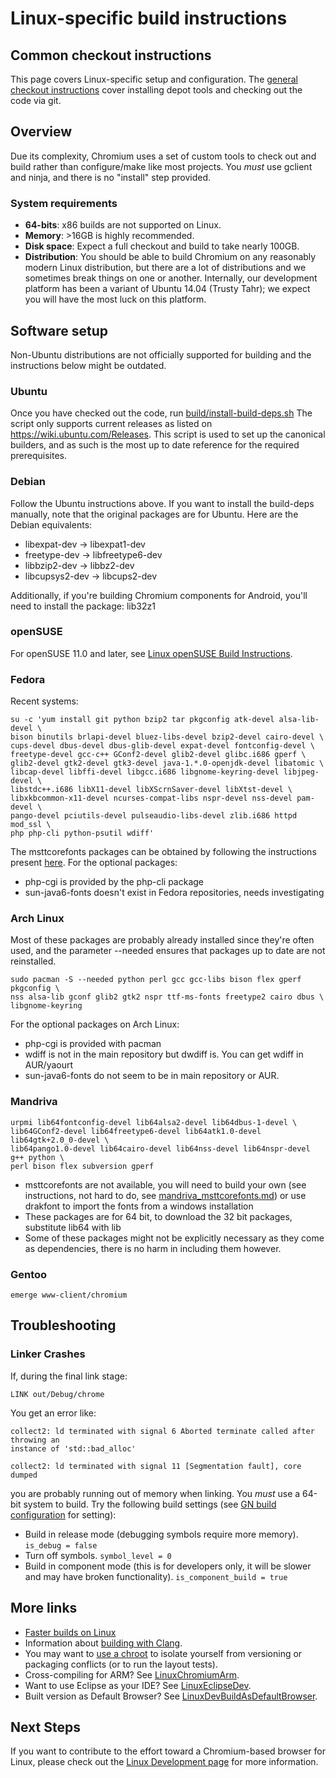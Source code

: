 # Linux-specific build instructions

## Common checkout instructions

This page covers Linux-specific setup and configuration. The
[general checkout
instructions](http://dev.chromium.org/developers/how-tos/get-the-code) cover
installing depot tools and checking out the code via git.

## Overview

Due its complexity, Chromium uses a set of custom tools to check out and build
rather than configure/make like most projects. You _must_ use gclient and
ninja, and there is no "install" step provided.

### System requirements

*   **64-bits**: x86 builds are not supported on Linux.
*   **Memory**: >16GB is highly recommended.
*   **Disk space**: Expect a full checkout and build to take nearly 100GB.
*   **Distribution**: You should be able to build Chromium on any reasonably modern Linux
    distribution, but there are a lot of distributions and we sometimes break
    things on one or another. Internally, our development platform has been a
    variant of Ubuntu 14.04 (Trusty Tahr); we expect you will have the most
    luck on this platform.

## Software setup

Non-Ubuntu distributions are not officially supported for building and the
instructions below might be outdated.

### Ubuntu

Once you have checked out the code, run
[build/install-build-deps.sh](/build/install-build-deps.sh) The script only
supports current releases as listed on https://wiki.ubuntu.com/Releases.
This script is used to set up the canonical builders, and as such is the most
up to date reference for the required prerequisites.

### Debian

Follow the Ubuntu instructions above. If you want to install the build-deps
manually, note that the original packages are for Ubuntu. Here are the Debian
equivalents:

*   libexpat-dev -> libexpat1-dev
*   freetype-dev -> libfreetype6-dev
*   libbzip2-dev -> libbz2-dev
*   libcupsys2-dev -> libcups2-dev

Additionally, if you're building Chromium components for Android, you'll need to
install the package: lib32z1

### openSUSE

For openSUSE 11.0 and later, see
[Linux openSUSE Build Instructions](linux_open_suse_build_instructions.md).

### Fedora

Recent systems:

    su -c 'yum install git python bzip2 tar pkgconfig atk-devel alsa-lib-devel \
    bison binutils brlapi-devel bluez-libs-devel bzip2-devel cairo-devel \
    cups-devel dbus-devel dbus-glib-devel expat-devel fontconfig-devel \
    freetype-devel gcc-c++ GConf2-devel glib2-devel glibc.i686 gperf \
    glib2-devel gtk2-devel gtk3-devel java-1.*.0-openjdk-devel libatomic \
    libcap-devel libffi-devel libgcc.i686 libgnome-keyring-devel libjpeg-devel \
    libstdc++.i686 libX11-devel libXScrnSaver-devel libXtst-devel \
    libxkbcommon-x11-devel ncurses-compat-libs nspr-devel nss-devel pam-devel \
    pango-devel pciutils-devel pulseaudio-libs-devel zlib.i686 httpd mod_ssl \
    php php-cli python-psutil wdiff'

The msttcorefonts packages can be obtained by following the instructions
present [here](http://www.fedorafaq.org/#installfonts). For the optional
packages:

*   php-cgi is provided by the php-cli package
*   sun-java6-fonts doesn't exist in Fedora repositories, needs investigating

### Arch Linux

Most of these packages are probably already installed since they're often used,
and the parameter --needed ensures that packages up to date are not reinstalled.

    sudo pacman -S --needed python perl gcc gcc-libs bison flex gperf pkgconfig \
    nss alsa-lib gconf glib2 gtk2 nspr ttf-ms-fonts freetype2 cairo dbus \
    libgnome-keyring

For the optional packages on Arch Linux:

*   php-cgi is provided with pacman
*   wdiff is not in the main repository but dwdiff is. You can get wdiff in
    AUR/yaourt
*   sun-java6-fonts do not seem to be in main repository or AUR.

### Mandriva

    urpmi lib64fontconfig-devel lib64alsa2-devel lib64dbus-1-devel \
    lib64GConf2-devel lib64freetype6-devel lib64atk1.0-devel lib64gtk+2.0_0-devel \
    lib64pango1.0-devel lib64cairo-devel lib64nss-devel lib64nspr-devel g++ python \
    perl bison flex subversion gperf

*   msttcorefonts are not available, you will need to build your own (see
instructions, not hard to do, see
[mandriva_msttcorefonts.md](mandriva_msttcorefonts.md)) or use drakfont to
import the fonts from a windows installation
*  These packages are for 64 bit, to download the 32 bit packages,
substitute lib64 with lib
*  Some of these packages might not be explicitly necessary as they come as
   dependencies, there is no harm in including them however.

### Gentoo

    emerge www-client/chromium

## Troubleshooting

### Linker Crashes

If, during the final link stage:

    LINK out/Debug/chrome

You get an error like:

    collect2: ld terminated with signal 6 Aborted terminate called after throwing an
    instance of 'std::bad_alloc'

    collect2: ld terminated with signal 11 [Segmentation fault], core dumped

you are probably running out of memory when linking. You *must* use a 64-bit
system to build. Try the following build settings (see [GN build
configuration](https://www.chromium.org/developers/gn-build-configuration) for
setting):

*   Build in release mode (debugging symbols require more memory).
    `is_debug = false`
*   Turn off symbols. `symbol_level = 0`
*   Build in component mode (this is for developers only, it will be slower and
    may have broken functionality). `is_component_build = true`

## More links

*   [Faster builds on Linux](linux_faster_builds.md)
*   Information about [building with Clang](clang.md).
*   You may want to
    [use a chroot](using_a_linux_chroot.md) to
    isolate yourself from versioning or packaging conflicts (or to run the
    layout tests).
*   Cross-compiling for ARM? See [LinuxChromiumArm](linux_chromium_arm.md).
*   Want to use Eclipse as your IDE? See
    [LinuxEclipseDev](linux_eclipse_dev.md).
*   Built version as Default Browser? See
    [LinuxDevBuildAsDefaultBrowser](linux_dev_build_as_default_browser.md).

## Next Steps

If you want to contribute to the effort toward a Chromium-based browser for
Linux, please check out the [Linux Development page](linux_development.md) for
more information.
